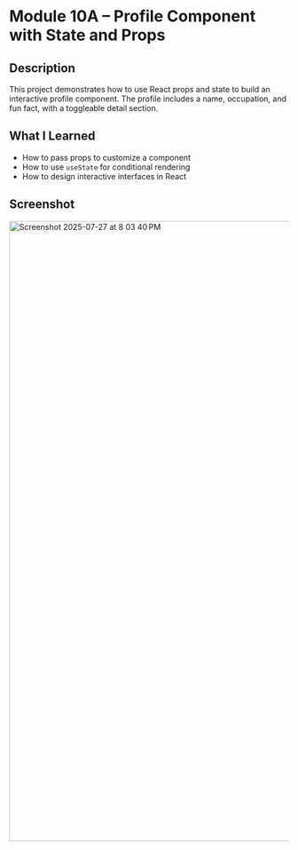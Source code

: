 # Module 10A – Profile Component with State and Props

## Description
This project demonstrates how to use React props and state to build an interactive profile component. The profile includes a name, occupation, and fun fact, with a toggleable detail section.

## What I Learned
- How to pass props to customize a component
- How to use `useState` for conditional rendering
- How to design interactive interfaces in React

## Screenshot
<img width="1728" height="1117" alt="Screenshot 2025-07-27 at 8 03 40 PM" src="https://github.com/user-attachments/assets/efa04e3b-a2c9-4090-8f99-f0f353695831" />

